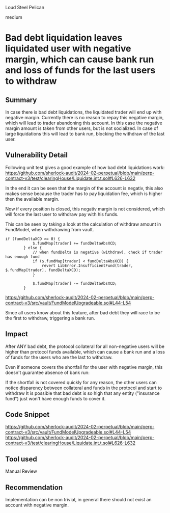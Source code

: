 Loud Steel Pelican

medium

# Bad debt liquidation leaves liquidated user with negative margin, which can cause bank run and loss of funds for the last users to withdraw

## Summary

In case there is bad debt liquidations, the liquidated trader will end up with negative margin. 
Currently there is no reason to repay this negative margin, which will lead to trader abandoning this account.
In this case the negative margin amount is taken from other users, but is not socialized.
In case of large liquidations this will lead to bank run, blocking the withdraw of the last user.

## Vulnerability Detail

Following unit test gives a good example of how bad debt liquidations work: 
https://github.com/sherlock-audit/2024-02-perpetual/blob/main/perp-contract-v3/test/clearingHouse/Liquidate.int.t.sol#L626-L632

In the end it can be seen that the margin of the account is negativ, this also makes sense because the trader has to pay liquidation fee, which is higher then the available margin. 

Now if every position is closed, this negativ margin is not considered, which will force the last user to withdraw pay with his funds.

This can be seen by taking a look at the calculation of withdraw amount in FundModel, when withdrawing from vault.

```solidity
if (fundDeltaXCD >= 0) {
            $.fundMap[trader] += fundDeltaAbsXCD;
        } else {
            // when fundDelta is negative (withdraw), check if trader has enough fund
            if ($.fundMap[trader] < fundDeltaAbsXCD) {
                revert LibError.InsufficientFund(trader, $.fundMap[trader], fundDeltaXCD);
            }

            $.fundMap[trader] -= fundDeltaAbsXCD;
        }

```
https://github.com/sherlock-audit/2024-02-perpetual/blob/main/perp-contract-v3/src/vault/FundModelUpgradeable.sol#L44-L54

Since all users know about this feature, after bad debt they will race to be the first to withdraw, triggering a bank run.

## Impact

After ANY bad debt, the protocol collateral for all non-negative users will be higher than protocol funds available, 
which can cause a bank run and a loss of funds for the users who are the last to withdraw.

Even if someone covers the shortfall for the user with negative margin, this doesn't guarantee absence of bank run:

If the shortfall is not covered quickly for any reason, the other users can notice disparency between collateral and funds in the protocol and start to withdraw
It is possible that bad debt is so high that any entity ("insurance fund") just won't have enough funds to cover it.

## Code Snippet

https://github.com/sherlock-audit/2024-02-perpetual/blob/main/perp-contract-v3/src/vault/FundModelUpgradeable.sol#L44-L54
https://github.com/sherlock-audit/2024-02-perpetual/blob/main/perp-contract-v3/test/clearingHouse/Liquidate.int.t.sol#L626-L632

## Tool used

Manual Review

## Recommendation

Implementation can be non trivial, in general there should not exist an account with negative margin. 